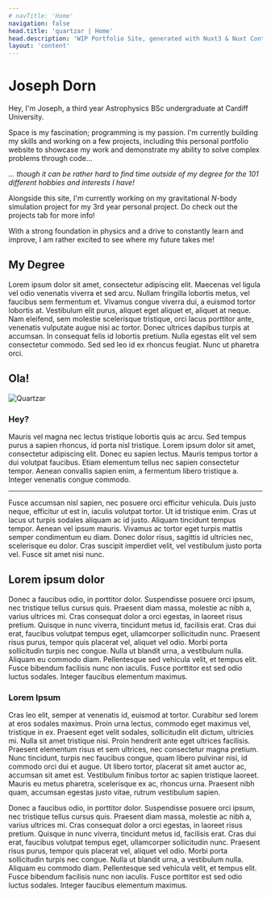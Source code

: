 ```yaml
---
# navTitle: 'Home'
navigation: false
head.title: 'quartzar | Home'
head.description: 'WIP Portfolio Site, generated with Nuxt3 & Nuxt Content V2, by Joseph Dorn'
layout: 'content'
---
```


# Joseph Dorn

<!-- ## Joseph Dorn -->

Hey, I'm Joseph, a third year Astrophysics BSc undergraduate at Cardiff University.

Space is my fascination; programming is my passion. I'm currently building my skills and working on a few projects, including this personal portfolio website to showcase my work and demonstrate my ability to solve complex problems through code... 

*... though it can be rather hard to find time outside of my degree for the 101 different hobbies and interests I have!*

Alongside this site, I'm currently working on my gravitational *N*-body simulation project for my 3rd year personal project. Do check out the projects tab for more info!


With a strong foundation in physics and a drive to constantly learn and improve, I am rather excited to see where my future takes me!

## My Degree





Lorem ipsum dolor sit amet, consectetur adipiscing elit. Maecenas vel ligula vel odio venenatis viverra et sed arcu. Nullam fringilla lobortis metus, vel faucibus sem fermentum et. Vivamus congue viverra dui, a euismod tortor lobortis at. Vestibulum elit purus, aliquet eget aliquet et, aliquet at neque. Nam eleifend, sem molestie scelerisque tristique, orci lacus porttitor ante, venenatis vulputate augue nisi ac tortor. Donec ultrices dapibus turpis at accumsan. In consequat felis id lobortis pretium. Nulla egestas elit vel sem consectetur commodo. Sed sed leo id ex rhoncus feugiat. Nunc ut pharetra orci.

## Ola!

![Quartzar](https://i1.lensdump.com/i/tdqUlH.gif)

### Hey?

Mauris vel magna nec lectus tristique lobortis quis ac arcu. Sed tempus purus a sapien rhoncus, id porta nisl tristique. Lorem ipsum dolor sit amet, consectetur adipiscing elit. Donec eu sapien lectus. Mauris tempus tortor a dui volutpat faucibus. Etiam elementum tellus nec sapien consectetur tempor. Aenean convallis sapien enim, a fermentum libero tristique a. Integer venenatis congue commodo.

---

Fusce accumsan nisl sapien, nec posuere orci efficitur vehicula. Duis justo neque, efficitur ut est in, iaculis volutpat tortor. Ut id tristique enim. Cras ut lacus ut turpis sodales aliquam ac id justo. Aliquam tincidunt tempus tempor. Aenean vel ipsum mauris. Vivamus ac tortor eget turpis mattis semper condimentum eu diam. Donec dolor risus, sagittis id ultricies nec, scelerisque eu dolor. Cras suscipit imperdiet velit, vel vestibulum justo porta vel. Fusce sit amet nisi nunc.

## Lorem ipsum dolor

Donec a faucibus odio, in porttitor dolor. Suspendisse posuere orci ipsum, nec tristique tellus cursus quis. Praesent diam massa, molestie ac nibh a, varius ultrices mi. Cras consequat dolor a orci egestas, in laoreet risus pretium. Quisque in nunc viverra, tincidunt metus id, facilisis erat. Cras dui erat, faucibus volutpat tempus eget, ullamcorper sollicitudin nunc. Praesent risus purus, tempor quis placerat vel, aliquet vel odio. Morbi porta sollicitudin turpis nec congue. Nulla ut blandit urna, a vestibulum nulla. Aliquam eu commodo diam. Pellentesque sed vehicula velit, et tempus elit. Fusce bibendum facilisis nunc non iaculis. Fusce porttitor est sed odio luctus sodales. Integer faucibus elementum maximus.

### Lorem Ipsum

Cras leo elit, semper at venenatis id, euismod at tortor. Curabitur sed lorem at eros sodales maximus. Proin urna lectus, commodo eget maximus vel, tristique in ex. Praesent eget velit sodales, sollicitudin elit dictum, ultricies mi. Nulla sit amet tristique nisi. Proin hendrerit ante eget ultrices facilisis. Praesent elementum risus et sem ultrices, nec consectetur magna pretium. Nunc tincidunt, turpis nec faucibus congue, quam libero pulvinar nisi, id commodo orci dui et augue. Ut libero tortor, placerat sit amet auctor ac, accumsan sit amet est. Vestibulum finibus tortor ac sapien tristique laoreet. Mauris eu metus pharetra, scelerisque ex ac, rhoncus urna. Praesent nibh quam, accumsan egestas justo vitae, rutrum vestibulum sapien. 

Donec a faucibus odio, in porttitor dolor. Suspendisse posuere orci ipsum, nec tristique tellus cursus quis. Praesent diam massa, molestie ac nibh a, varius ultrices mi. Cras consequat dolor a orci egestas, in laoreet risus pretium. Quisque in nunc viverra, tincidunt metus id, facilisis erat. Cras dui erat, faucibus volutpat tempus eget, ullamcorper sollicitudin nunc. Praesent risus purus, tempor quis placerat vel, aliquet vel odio. Morbi porta sollicitudin turpis nec congue. Nulla ut blandit urna, a vestibulum nulla. Aliquam eu commodo diam. Pellentesque sed vehicula velit, et tempus elit. Fusce bibendum facilisis nunc non iaculis. Fusce porttitor est sed odio luctus sodales. Integer faucibus elementum maximus.
